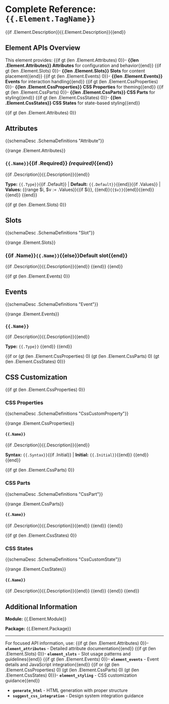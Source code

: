 # Complete Reference: `{{.Element.TagName}}`

{{if .Element.Description}}{{.Element.Description}}{{end}}

## Element APIs Overview

This element provides:
{{if gt (len .Element.Attributes) 0}}- **{{len .Element.Attributes}} Attributes** for configuration and behavior{{end}}
{{if gt (len .Element.Slots) 0}}- **{{len .Element.Slots}} Slots** for content placement{{end}}
{{if gt (len .Element.Events) 0}}- **{{len .Element.Events}} Events** for interaction handling{{end}}
{{if gt (len .Element.CssProperties) 0}}- **{{len .Element.CssProperties}} CSS Properties** for theming{{end}}
{{if gt (len .Element.CssParts) 0}}- **{{len .Element.CssParts}} CSS Parts** for styling{{end}}
{{if gt (len .Element.CssStates) 0}}- **{{len .Element.CssStates}} CSS States** for state-based styling{{end}}

{{if gt (len .Element.Attributes) 0}}
## Attributes

{{schemaDesc .SchemaDefinitions "Attribute"}}

{{range .Element.Attributes}}
### `{{.Name}}`{{if .Required}} *(required)*{{end}}

{{if .Description}}{{.Description}}{{end}}

**Type:** `{{.Type}}`{{if .Default}} | **Default:** `{{.Default}}`{{end}}{{if .Values}} | **Values:** {{range $i, $v := .Values}}{{if $i}}, {{end}}`{{$v}}`{{end}}{{end}}
{{end}}
{{end}}

{{if gt (len .Element.Slots) 0}}
## Slots

{{schemaDesc .SchemaDefinitions "Slot"}}

{{range .Element.Slots}}
### {{if .Name}}`{{.Name}}`{{else}}Default slot{{end}}

{{if .Description}}{{.Description}}{{end}}
{{end}}
{{end}}

{{if gt (len .Element.Events) 0}}
## Events

{{schemaDesc .SchemaDefinitions "Event"}}

{{range .Element.Events}}
### `{{.Name}}`

{{if .Description}}{{.Description}}{{end}}

**Type:** `{{.Type}}`
{{end}}
{{end}}

{{if or (gt (len .Element.CssProperties) 0) (gt (len .Element.CssParts) 0) (gt (len .Element.CssStates) 0)}}
## CSS Customization

{{if gt (len .Element.CssProperties) 0}}
### CSS Properties

{{schemaDesc .SchemaDefinitions "CssCustomProperty"}}

{{range .Element.CssProperties}}
#### `{{.Name}}`

{{if .Description}}{{.Description}}{{end}}

**Syntax:** `{{.Syntax}}`{{if .Initial}} | **Initial:** `{{.Initial}}`{{end}}
{{end}}
{{end}}

{{if gt (len .Element.CssParts) 0}}
### CSS Parts

{{schemaDesc .SchemaDefinitions "CssPart"}}

{{range .Element.CssParts}}
#### `{{.Name}}`

{{if .Description}}{{.Description}}{{end}}
{{end}}
{{end}}

{{if gt (len .Element.CssStates) 0}}
### CSS States

{{schemaDesc .SchemaDefinitions "CssCustomState"}}

{{range .Element.CssStates}}
#### `{{.Name}}`

{{if .Description}}{{.Description}}{{end}}
{{end}}
{{end}}
{{end}}

## Additional Information

**Module:** {{.Element.Module}}

**Package:** {{.Element.Package}}


---

For focused API information, use:
{{if gt (len .Element.Attributes) 0}}- **`element_attributes`** - Detailed attribute documentation{{end}}
{{if gt (len .Element.Slots) 0}}- **`element_slots`** - Slot usage patterns and guidelines{{end}}
{{if gt (len .Element.Events) 0}}- **`element_events`** - Event details and JavaScript integration{{end}}
{{if or (gt (len .Element.CssProperties) 0) (gt (len .Element.CssParts) 0) (gt (len .Element.CssStates) 0)}}- **`element_styling`** - CSS customization guidance{{end}}
- **`generate_html`** - HTML generation with proper structure
- **`suggest_css_integration`** - Design system integration guidance